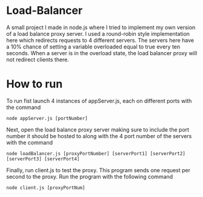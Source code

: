 # Load-Balancer
A small project I made in node.js where I tried to implement my own version of a load balance proxy server. I used a round-robin style implementation here which redirects requests to 4 different servers. The servers here have a 10% chance of setting a variable overloaded equal to true every ten seconds. When a server is in the overload state, the load balancer proxy will not redirect clients there.

# How to run
To run fist launch 4 instances of appServer.js, each on different ports with the command
```
node appServer.js [portNumber]
```
Next, open the load balance proxy server making sure to include the port number it should be hosted to along with the 4 port number of the servers with the command
```
node loadBalancer.js [proxyPortNumber] [serverPort1] [serverPort2] [serverPort3] [serverPort4]
```
Finally, run client.js to test the proxy. This program sends one request per second to the proxy. Run the program with the following command
```
node client.js [proxyPortNum]
```
